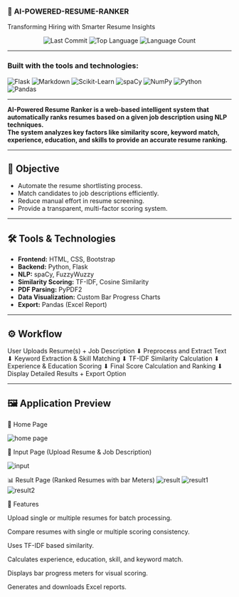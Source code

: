 ### 🚀 **AI-POWERED-RESUME-RANKER**

Transforming Hiring with Smarter Resume Insights

<p align="center">
    <img src="https://img.shields.io/github/last-commit/pavithraus/AI-powered-Resume-Ranker?style=flat-square" alt="Last Commit">
    <img src="https://img.shields.io/github/languages/top/pavithraus/AI-powered-Resume-Ranker?color=blue&style=flat-square" alt="Top Language">
    <img src="https://img.shields.io/github/languages/count/pavithraus/AI-powered-Resume-Ranker?style=flat-square" alt="Language Count">
</p>

---

### Built with the tools and technologies:
<p>
    <img src="https://img.shields.io/badge/-Flask-000000?style=for-the-badge&logo=flask&logoColor=white" alt="Flask">
    <img src="https://img.shields.io/badge/-Markdown-000000?style=for-the-badge&logo=markdown&logoColor=white" alt="Markdown">
    <img src="https://img.shields.io/badge/-ScikitLearn-F7931E?style=for-the-badge&logo=scikit-learn&logoColor=white" alt="Scikit-Learn">
    <img src="https://img.shields.io/badge/-spaCy-09A3D5?style=for-the-badge&logo=spacy&logoColor=white" alt="spaCy">
    <img src="https://img.shields.io/badge/-NumPy-013243?style=for-the-badge&logo=numpy&logoColor=white" alt="NumPy">
    <img src="https://img.shields.io/badge/-Python-3776AB?style=for-the-badge&logo=python&logoColor=white" alt="Python">
    <img src="https://img.shields.io/badge/-Pandas-150458?style=for-the-badge&logo=pandas&logoColor=white" alt="Pandas">
</p>

---

**AI-Powered Resume Ranker is a web-based intelligent system that automatically ranks resumes based on a given job description using NLP techniques.  
The system analyzes key factors like **similarity score, keyword match, experience, education, and skills** to provide an accurate resume ranking.**

---

## 🎯 Objective

- Automate the resume shortlisting  process.
- Match candidates to job descriptions efficiently.
- Reduce manual effort in resume screening.
- Provide a transparent, multi-factor scoring system.

---

## 🛠️ Tools & Technologies

- **Frontend:** HTML, CSS, Bootstrap
- **Backend:** Python, Flask
- **NLP:** spaCy, FuzzyWuzzy
- **Similarity Scoring:** TF-IDF, Cosine Similarity
- **PDF Parsing:** PyPDF2
- **Data Visualization:** Custom Bar Progress Charts
- **Export:** Pandas (Excel Report)

---

## ⚙️ Workflow

User Uploads Resume(s) + Job Description
           ⬇
Preprocess and Extract Text
           ⬇
Keyword Extraction & Skill Matching
           ⬇
TF-IDF Similarity Calculation
           ⬇
Experience & Education Scoring
           ⬇
Final Score Calculation and Ranking
           ⬇
Display Detailed Results + Export Option

----

## 🖼️ Application Preview

📌 Home Page

![home page](https://github.com/user-attachments/assets/af9e9395-dbc8-472d-83d2-d615eec59b8c)


📂 Input Page (Upload Resume & Job Description)

![input](https://github.com/user-attachments/assets/b9d21560-bead-4031-9e53-50410c7d0237)


📊 Result Page (Ranked Resumes with bar Meters)
![result](https://github.com/user-attachments/assets/82aa5b17-913c-45bb-aef8-8cf06e3f6fca)
![result1](https://github.com/user-attachments/assets/466890c3-27a2-41d6-a42b-9f50a7d5e6c9)
![result2](https://github.com/user-attachments/assets/0f950ba1-7844-4fe3-99cd-c518e82b1fc6)


🚀 Features

Upload single or multiple resumes for batch processing.

Compare resumes with single or multiple scoring consistency.

Uses TF-IDF based similarity.

Calculates experience, education, skill, and keyword match.

Displays bar progress meters for visual scoring.

Generates and downloads Excel reports.


